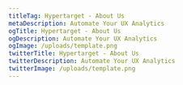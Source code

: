 ```yaml
---
titleTag: Hypertarget - About Us
metaDescription: Automate Your UX Analytics
ogTitle: Hypertarget - About Us
ogDescription: Automate Your UX Analytics
ogImage: /uploads/template.png
twitterTitle: Hypertarget - About Us
twitterDescription: Automate Your UX Analytics
twitterImage: /uploads/template.png
---
```

